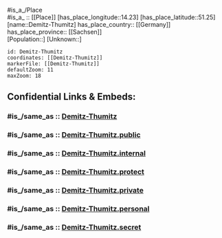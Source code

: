 ﻿---
confidential: public
isDeleted: false
location:
- 51.25
- 14.23
mapmarker: city
mapzoom:
- 7
- 12
SpocWebEntityId: 29745
tags:
- geo/City
type: City
---

#is_a_/Place  
#is_a_ :: [[Place]] 
[has_place_longitude::14.23] 
[has_place_latitude::51.25] 
[name::Demitz-Thumitz] 
has_place_country:: [[Germany]]  
has_place_province:: [[Sachsen]]  
[Population::] 
[Unknown::] 


```leaflet
id: Demitz-Thumitz
coordinates: [[Demitz-Thumitz]] 
markerFile: [[Demitz-Thumitz]] 
defaultZoom: 11 
maxZoom: 18
```


## Confidential Links & Embeds: 

### #is_/same_as :: [Demitz-Thumitz](/_Standards/Earth/Continent/Europe/Europe~Central/Germany/Germany~East/Sachsen/counties~Sachsen/Bautzen/cities~Bautzen/Am_Klosterwasser/City/Demitz-Thumitz.md) 

### #is_/same_as :: [Demitz-Thumitz.public](/_public/Earth/Continent/Europe/Europe~Central/Germany/Germany~East/Sachsen/counties~Sachsen/Bautzen/cities~Bautzen/Am_Klosterwasser/City/Demitz-Thumitz.public.md) 

### #is_/same_as :: [Demitz-Thumitz.internal](/_internal/Earth/Continent/Europe/Europe~Central/Germany/Germany~East/Sachsen/counties~Sachsen/Bautzen/cities~Bautzen/Am_Klosterwasser/City/Demitz-Thumitz.internal.md) 

### #is_/same_as :: [Demitz-Thumitz.protect](/_protect/Earth/Continent/Europe/Europe~Central/Germany/Germany~East/Sachsen/counties~Sachsen/Bautzen/cities~Bautzen/Am_Klosterwasser/City/Demitz-Thumitz.protect.md) 

### #is_/same_as :: [Demitz-Thumitz.private](/_private/Earth/Continent/Europe/Europe~Central/Germany/Germany~East/Sachsen/counties~Sachsen/Bautzen/cities~Bautzen/Am_Klosterwasser/City/Demitz-Thumitz.private.md) 

### #is_/same_as :: [Demitz-Thumitz.personal](/_personal/Earth/Continent/Europe/Europe~Central/Germany/Germany~East/Sachsen/counties~Sachsen/Bautzen/cities~Bautzen/Am_Klosterwasser/City/Demitz-Thumitz.personal.md) 

### #is_/same_as :: [Demitz-Thumitz.secret](/_secret/Earth/Continent/Europe/Europe~Central/Germany/Germany~East/Sachsen/counties~Sachsen/Bautzen/cities~Bautzen/Am_Klosterwasser/City/Demitz-Thumitz.secret.md)

